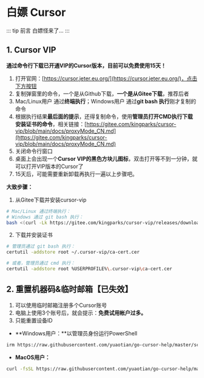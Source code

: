 # 白嫖 Cursor

::: tip 前言
白嫖怪来了...
:::

## 1. Cursor VIP

**通过命令行下载已开通VIP的Cursor版本，目前可以免费使用15天！**

1. 打开官网：[https://cursor.jeter.eu.org/](https://cursor.jeter.eu.org/)，点击下方按钮
2. 复制弹窗里的命令，一个是从Github下载，**一个是从Gitee下载**，推荐后者
3. Mac/Linux用户 通过**终端执行**；Windows用户 通过**git bash 执行**刚才复制的命令
4. 根据执行结果**最后面的提示**，还得复制命令，使用**管理员打开CMD执行下载安装证书的命令**，相关链接：[https://gitee.com/kingparks/cursor-vip/blob/main/docs/proxyMode_CN.md](https://gitee.com/kingparks/cursor-vip/blob/main/docs/proxyMode_CN.md)
5. 关闭命令行窗口
6. 桌面上会出现一个**Cursor VIP的黑色方块儿图标**，双击打开等不到一分钟，就可以打开VIP版本的Cursor了
7. 15天后，可能需要重新卸载再执行一遍以上步骤吧。

**大致步骤：**

1. 从Gitee下载并安装cursor-vip
```sh
# Mac/Linux 通过终端执行：
# Windows 通过 git bash 执行：
bash <(curl -Lk https://gitee.com/kingparks/cursor-vip/releases/download/latest/ic.sh) 3570489862074a048a655c645d65cc31
```

2. 下载并安装证书
```sh
# 管理员通过 git bash 执行：
certutil -addstore root ~/.cursor-vip/ca-cert.cer

# 或者，管理员通过 cmd 执行：
certutil -addstore root %USERPROFILE%\.cursor-vip\ca-cert.cer
```

## 2. 重置机器码&临时邮箱【已失效】

1. 可以使用临时邮箱注册多个Cursor账号
2. 电脑上使用3个账号后，就会提示：**免费试用帐户过多。**
3. 只能重置设备ID

- **Windows用户：**以管理员身份运行PowerShell
```sh
irm https://raw.githubusercontent.com/yuaotian/go-cursor-help/master/scripts/install.ps1 | iex
```

- **MacOS用户：**
```sh
curl -fsSL https://raw.githubusercontent.com/yuaotian/go-cursor-help/master/scripts/install.sh | sudo bash
```